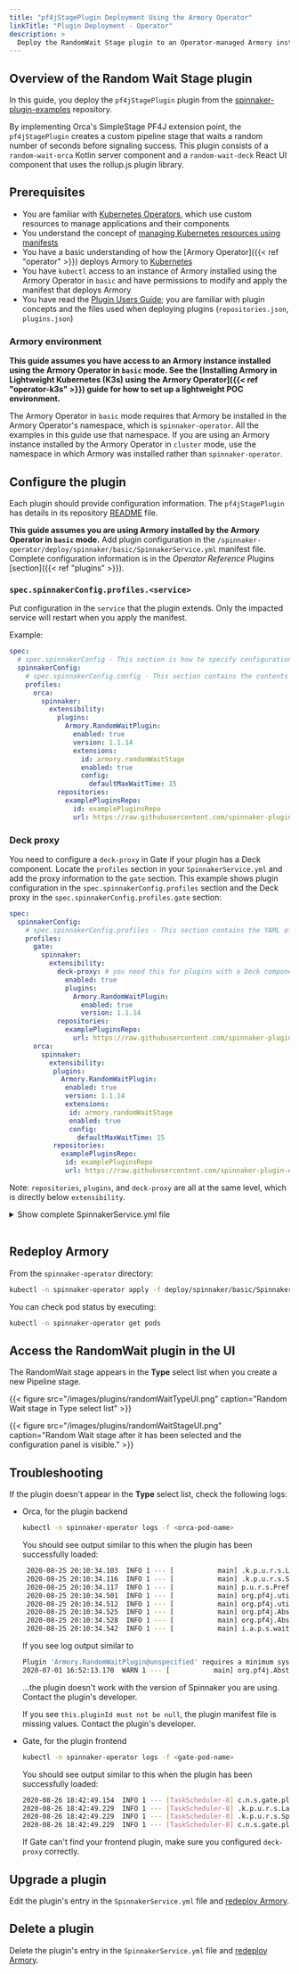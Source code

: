 ```yaml
---
title: "pf4jStagePlugin Deployment Using the Armory Operator"
linkTitle: "Plugin Deployment - Operator"
description: >
  Deploy the RandomWait Stage plugin to an Operator-managed Armory instance.
---
```


## Overview of the Random Wait Stage plugin

In this guide, you deploy the `pf4jStagePlugin` plugin from the [spinnaker-plugin-examples](https://github.com/spinnaker-plugin-examples/examplePluginRepository) repository.

By implementing Orca's SimpleStage PF4J extension point, the `pf4jStagePlugin` creates a custom pipeline stage that waits a random number of seconds before signaling success. This plugin consists of a `random-wait-orca` Kotlin server component and a `random-wait-deck` React UI component that uses the rollup.js plugin library.

## Prerequisites

- You are familiar with [Kubernetes Operators](https://kubernetes.io/docs/concepts/extend-kubernetes/operator/), which use custom resources to manage applications and their components
- You understand the concept of [managing Kubernetes resources using manifests](https://kubernetes.io/docs/concepts/cluster-administration/manage-deployment/)
- You have a basic understanding of how the [Armory Operator]({{< ref "operator" >}}) deploys Armory to [Kubernetes](https://kubernetes.io/)
- You have `kubectl` access to an instance of Armory installed using the Armory Operator in `basic` and have permissions to modify and apply the manifest that deploys Armory
- You have read the [Plugin Users Guide](https://spinnaker.io/guides/user/plugins); you are familiar with plugin concepts and the files used when deploying plugins (`repositories.json`, `plugins.json`)

### Armory environment

**This guide assumes you have access to an Armory instance installed using the Armory Operator in `basic` mode. See the [Installing Armory in Lightweight Kubernetes (K3s) using the Armory Operator]({{< ref "operator-k3s" >}}) guide for how to set up a lightweight POC environment.**

The Armory Operator in `basic` mode requires that Armory be installed in the Armory Operator's namespace, which is `spinnaker-operator`. All the examples in this guide use that namespace. If you are using an Armory instance installed by the Armory Operator in `cluster` mode, use the namespace in which Armory was installed rather than `spinnaker-operator`.

## Configure the plugin

Each plugin should provide configuration information. The `pf4jStagePlugin` has details in its repository [README](https://github.com/spinnaker-plugin-examples/pf4jStagePlugin) file.

**This guide assumes you are using Armory installed by the Armory Operator in `basic` mode.** Add plugin configuration in the `/spinnaker-operator/deploy/spinnaker/basic/SpinnakerService.yml` manifest file. Complete configuration information is in the _Operator Reference_ Plugins [section]({{< ref "plugins" >}}).


### `spec.spinnakerConfig.profiles.<service>`

Put configuration in the `service` that the plugin extends.  Only the impacted service will restart when you apply the manifest.

Example:

```yaml
spec:
  # spec.spinnakerConfig - This section is how to specify configuration spinnaker
  spinnakerConfig:
    # spec.spinnakerConfig.config - This section contains the contents of a deployment found in a halconfig .deploymentConfigurations[0]
    profiles:
      orca:
        spinnaker:
          extensibility:
            plugins:
              Armory.RandomWaitPlugin:
                enabled: true
                version: 1.1.14
                extensions:
                  id: armory.randomWaitStage
                  enabled: true
                  config:
                    defaultMaxWaitTime: 15
            repositories:
              examplePluginsRepo:
                id: examplePluginsRepo
                url: https://raw.githubusercontent.com/spinnaker-plugin-examples/examplePluginRepository/master/plugins.json
```

### Deck proxy

You need to configure a `deck-proxy` in Gate if your plugin has a Deck component. Locate the `profiles` section in your `SpinnakerService.yml` and add the proxy information to the `gate` section. This example shows plugin configuration in the `spec.spinnakerConfig.profiles` section and the Deck proxy in the `spec.spinnakerConfig.profiles.gate` section:

```yaml
spec:
  spinnakerConfig:
    # spec.spinnakerConfig.profiles - This section contains the YAML of each service's profile
    profiles:
      gate:
        spinnaker:
          extensibility:
            deck-proxy: # you need this for plugins with a Deck component
              enabled: true
              plugins:
                Armory.RandomWaitPlugin:
                  enabled: true
                  version: 1.1.14
            repositories:
              examplePluginsRepo:
                url: https://raw.githubusercontent.com/spinnaker-plugin-examples/examplePluginRepository/master/plugins.json
      orca:
        spinnaker:
          extensibility:
           plugins:
             Armory.RandomWaitPlugin:
              enabled: true
              version: 1.1.14
              extensions:
               id: armory.randomWaitStage
               enabled: true
               config:
                 defaultMaxWaitTime: 15
           repositories:
             examplePluginsRepo:
              id: examplePluginsRepo
              url: https://raw.githubusercontent.com/spinnaker-plugin-examples/examplePluginRepository/master/plugins.json
```

Note: `repositories`, `plugins`, and `deck-proxy` are all at the same level, which is directly below `extensibility`.

<details><summary>Show  complete SpinnakerService.yml file</summary>
{{< gist armory-gists 5c104bc6602861862eab13169b67fbb5 >}}
</details><br/>

## Redeploy Armory

From the `spinnaker-operator` directory:

```bash
kubectl -n spinnaker-operator apply -f deploy/spinnaker/basic/SpinnakerService.yml
```

You can check pod status by executing:

```bash
kubectl -n spinnaker-operator get pods
```

## Access the RandomWait plugin in the UI

The RandomWait stage appears in the **Type** select list when you create a new Pipeline stage.

{{< figure src="/images/plugins/randomWaitTypeUI.png" caption="Random Wait stage in Type select list" >}}

{{< figure src="/images/plugins/randomWaitStageUI.png" caption="Random Wait stage after it has been selected and the configuration panel is visible." >}}

## Troubleshooting

If the plugin doesn't appear in the **Type** select list, check the following logs:

- Orca, for the plugin backend

  ```bash
  kubectl -n spinnaker-operator logs -f <orca-pod-name>
  ```

  You should see output similar to this when the plugin has been successfully loaded:

  ```bash
   2020-08-25 20:10:34.103  INFO 1 --- [           main] .k.p.u.r.s.LatestPluginInfoReleaseSource : [] Latest release version '1.1.14' for plugin 'Armory.RandomWaitPlugin'
   2020-08-25 20:10:34.116  INFO 1 --- [           main] .k.p.u.r.s.SpringPluginInfoReleaseSource : [] Spring configured release version '1.1.14' for plugin 'Armory.RandomWaitPlugin'
   2020-08-25 20:10:34.117  INFO 1 --- [           main] p.u.r.s.PreferredPluginInfoReleaseSource : [] No preferred release version found for 'Armory.RandomWaitPlugin'
   2020-08-25 20:10:34.501  INFO 1 --- [           main] org.pf4j.util.FileUtils                  : [] Expanded plugin zip 'Armory.RandomWaitPlugin-pf4jStagePlugin-v1.1.14.zip' in 'Armory.RandomWaitPlugin-pf4jStagePlugin-v1.1.14'
   2020-08-25 20:10:34.512  INFO 1 --- [           main] org.pf4j.util.FileUtils                  : [] Expanded plugin zip 'orca.zip' in 'orca'
   2020-08-25 20:10:34.525  INFO 1 --- [           main] org.pf4j.AbstractPluginManager           : [] Plugin 'Armory.RandomWaitPlugin@unspecified' resolved
   2020-08-25 20:10:34.528  INFO 1 --- [           main] org.pf4j.AbstractPluginManager           : [] Start plugin 'Armory.RandomWaitPlugin@unspecified'
   2020-08-25 20:10:34.542  INFO 1 --- [           main] i.a.p.s.wait.random.RandomWaitPlugin     : [] RandomWaitPlugin.start()
  ```

  If you see log output similar to

  ```bash
  Plugin 'Armory.RandomWaitPlugin@unspecified' requires a minimum system version of orca>=8.0.0, and you have 1.0.0
  2020-07-01 16:52:13.170  WARN 1 --- [           main] org.pf4j.AbstractPluginManager           : [] Plugin '/opt/orca/plugins/Armory.RandomWaitPlugin-pf4jStagePlugin-v1.1.13/orca' is invalid and it will be disabled
  ```

  ...the plugin doesn't work with the version of Spinnaker you are using. Contact the plugin's developer.

  If you see `this.pluginId must not be null`, the plugin manifest file is missing values. Contact the plugin's developer.

- Gate, for the plugin frontend

  ```bash
  kubectl -n spinnaker-operator logs -f <gate-pod-name>
  ```

  You should see output similar to this when the plugin has been successfully loaded:

  ```bash
  2020-08-26 18:42:49.154  INFO 1 --- [TaskScheduler-8] c.n.s.gate.plugins.deck.DeckPluginCache  : Refreshing plugin cache
  2020-08-26 18:42:49.229  INFO 1 --- [TaskScheduler-8] .k.p.u.r.s.LatestPluginInfoReleaseSource : Latest release version '1.1.14' for plugin 'Armory.RandomWaitPlugin'
  2020-08-26 18:42:49.229  INFO 1 --- [TaskScheduler-8] .k.p.u.r.s.SpringPluginInfoReleaseSource : Spring configured release version '1.1.14' for plugin 'Armory.RandomWaitPlugin'
  2020-08-26 18:42:49.229  INFO 1 --- [TaskScheduler-8] c.n.s.gate.plugins.deck.DeckPluginCache  : Cached 1 deck plugins
  ```

  If Gate can't find your frontend plugin, make sure you configured `deck-proxy` correctly.

## Upgrade a plugin

Edit the plugin's entry in the `SpinnakerService.yml` file and [redeploy Armory](#redeploy-armory).

## Delete a plugin

Delete the plugin's entry in the `SpinnakerService.yml` file and [redeploy Armory](#redeploy-armory).
